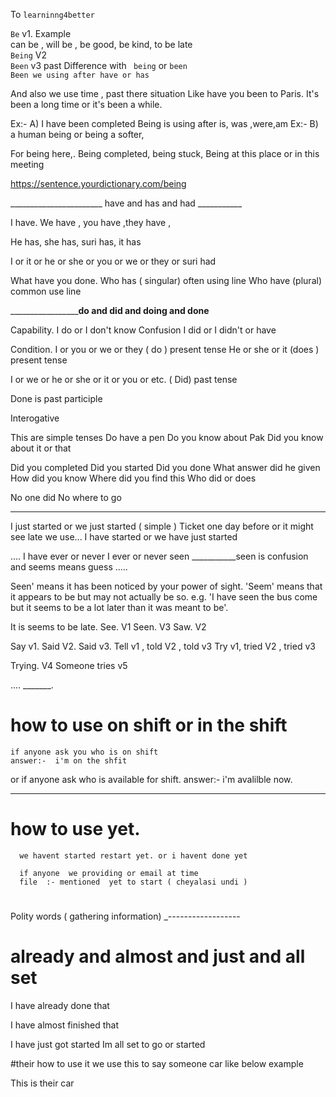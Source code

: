 To `learninng4better`


`Be` v1. Example <br />
 can be , will be , be good, be kind, to be late <br />
`Being` V2 <br />
`Been` v3 past
Difference with ` being` or `been`<br />
`Been we using after have or has`

And also we use time , past there situation
Like have you been to Paris. 
It's been a long time or it's been a while.

Ex:-
   A) I have been completed
Being is using after is, was ,were,am
Ex:-
   B) a human being or being a softer, 

For being here,. Being completed, being stuck, 
Being at this place or in this meeting

https://sentence.yourdictionary.com/being

_______________________ have and has and had ___________


I have.  We have , you have ,they have , 

He has, she has, suri has, it has

I or it or he or she or you or we or they or suri had

What have you done.
Who has ( singular) often using line
Who have (plural) common use line



_____________________do and did and doing and done____

 Capability.  I do or I don't know
 Confusion      I did or I didn't or have

   Condition.  I or you or we or they ( do ) present tense
               He or she or it (does ) present tense

I or we or he or she or it or you or etc. ( Did) past tense

Done is past participle
 

Interogative 

This are simple tenses
Do have a pen
Do you know about Pak 
Did you know about it or that

Did you completed
Did you started
Did you done
What answer did he given
How did you know
Where did you find this
Who did or does

No one did
No where to go

____________________

I just started or we just started ( simple )
Ticket one day before or it might see late we use...
 I have started or we have just started

.... I have ever or never 
I ever or never seen 
___________seen is confusion and seems means guess .....


Seen' means it has been noticed by your power of sight. 'Seem' means that it appears to be but may not actually be so. e.g. 'I have seen the bus come but it seems to be a lot later than it was meant to be'.


It is seems to be late.
See.   V1
Seen.  V3
Saw.    V2

Say v1. Said V2. Said v3.
Tell v1 , told V2 , told v3
Try v1, tried V2 , tried v3

Trying. V4
Someone tries v5



....
_______.

# how to use on shift or in the shift
    if anyone ask you who is on shift
    answer:-  i'm on the shfit    
   or if anyone ask who is available for shift.
   answer:- i'm avalilble now.


------

# how to use yet.

      we havent started restart yet. or i havent done yet
      
      if anyone  we providing or email at time
      file  :- mentioned  yet to start ( cheyalasi undi )
      
#  

Polity words ( gathering information)
_------------------

# already and almost and just and all set

   I have already done that

   I have almost finished that

   I have just got started
   Im all set to go or started

#their how to use it we use this to say someone car like below example

 This is their car



